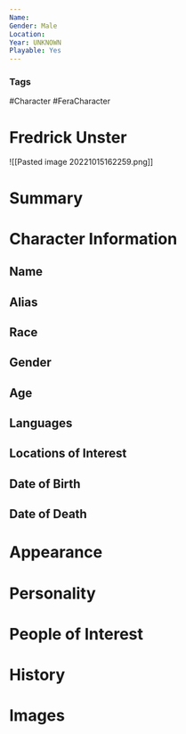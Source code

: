 ```yaml
---
Name: 
Gender: Male
Location: 
Year: UNKNOWN
Playable: Yes
---
```


### Tags
#Character #FeraCharacter 


# Fredrick Unster
![[Pasted image 20221015162259.png]]

# Summary


# Character Information

## Name

## Alias

## Race

## Gender

## Age

## Languages

## Locations of Interest

## Date of Birth

## Date of Death

# Appearance

# Personality

# People of Interest

# History

# Images
